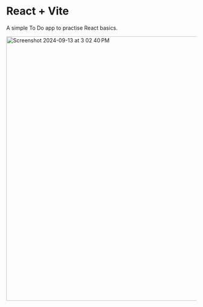 # React + Vite

A simple To Do app to practise React basics.


<img width="700" alt="Screenshot 2024-09-13 at 3 02 40 PM" src="https://github.com/user-attachments/assets/971663e4-297f-4070-80cb-3fc3e94b8c82">
